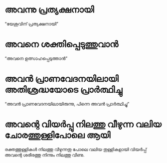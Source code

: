 # അവന്നു പ്രത്യക്ഷനായി
“യേശുവിന് പ്രത്യക്ഷനായി”
# അവനെ ശക്തിപ്പെടുത്തുവാൻ
“അവനെ ഉത്സാഹപ്പെടുത്താൻ”
# അവൻ പ്രാണവേദനയിലായി അതിശ്രദ്ധയോടെ പ്രാർത്ഥിച്ചു
“അവൻ പ്രാണവേദനയിലായിരുന്നു, പിന്നെ അവൻ പ്രാർത്ഥിച്ചു”
# അവന്റെ വിയർപ്പു നിലത്തു വീഴുന്ന വലിയ ചോരത്തുള്ളിപോലെ ആയി
രക്തത്തുള്ളികൾ നിലത്തു വീഴുന്നതു പോലെ വലിയ തുള്ളികളായി വിയർപ്പ് അവന്റെ ശരീരത്തു നിന്നും നിലത്തു വീണു.

